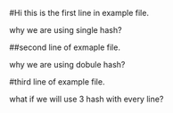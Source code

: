 #Hi this is the first line in example file.

why we are using single hash?

##second line of exmaple file.

why we are using dobule hash?

#third line of example file.

what if we will use 3 hash with every line?

